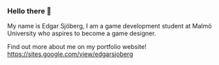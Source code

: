 ### Hello there 👋

My name is Edgar Sjöberg, I am a game development student at Malmö University who aspires to become a game designer.

Find out more about me on my portfolio website! https://sites.google.com/view/edgarsjoberg
<!--
**EdgarSjoberg/EdgarSjoberg** is a ✨ _special_ ✨ repository because its `README.md` (this file) appears on your GitHub profile.

Here are some ideas to get you started:

- 🔭 I’m currently working on ...
- 🌱 I’m currently learning ...
- 👯 I’m looking to collaborate on ...
- 🤔 I’m looking for help with ...
- 💬 Ask me about ...
- 📫 How to reach me: ...
- 😄 Pronouns: ...
- ⚡ Fun fact: ...
-->
